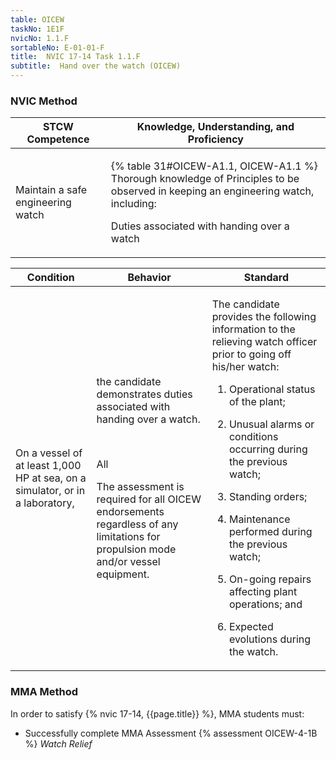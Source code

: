 ```yaml
---
table: OICEW
taskNo: 1E1F
nvicNo: 1.1.F 
sortableNo: E-01-01-F
title:  NVIC 17-14 Task 1.1.F 
subtitle:  Hand over the watch (OICEW)
---
```






### NVIC Method

<a style="display:none;" onclick="togglevisibility('nvic_methods')" >Show NVIC method.</a>

<div id='nvic_methods' class='show'>

<table>
<thead>
<tr>
<th class='forty'> STCW Competence </th>
<th class='sixty'> Knowledge, Understanding, and Proficiency </th>
</tr>
</thead>

<tbody>
<tr><td markdown='1'>

Maintain a safe engineering watch

</td><td markdown='1'>

{% table 31#OICEW-A1.1, OICEW-A1.1 %} Thorough knowledge of Principles to be observed in keeping an engineering watch, including: 

Duties associated with handing over a watch

</td></tr>


</tbody>
</table>


<table>
<thead>
<tr><th class='twenty'>  Condition </th><th class='twenty'> Behavior </th><th  class='sixty'>Standard </th></tr>
</thead>
<tbody >



<tr><td markdown='1'>

On a vessel of at least 1,000 HP at sea, on a simulator, or in a laboratory,

</td><td markdown='1'>

the candidate demonstrates duties associated with handing over a watch.

<br>

<div class="tooltip" markdown='1'>

All

The assessment is required for all OICEW endorsements regardless of any limitations for propulsion mode and/or vessel equipment.

</div>


</td><td markdown='1'>

The candidate provides the following information to the relieving watch officer prior to going off his/her watch:

1. Operational status of the plant;

2. Unusual alarms or conditions occurring during the previous watch;

3. Standing orders;

4. Maintenance performed during the previous watch;

5. On-going repairs affecting plant operations; and

6. Expected evolutions during the watch.

</td></tr>
</tbody>
</table>
</div>


### MMA Method

In order to satisfy  {% nvic 17-14, {{page.title}}  %}, MMA students must:

* Successfully complete MMA Assessment {% assessment OICEW-4-1B %} *Watch Relief*